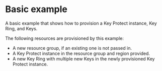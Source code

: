 # Basic example

A basic example that shows how to provision a Key Protect instance, Key Ring, and Keys.

The following resources are provisioned by this example:
- A new resource group, if an existing one is not passed in.
- A Key Protect instance in the resource group and region provided.
- A new Key Ring with multiple new Keys in the newly provisioned Key Protect instance.
